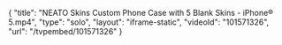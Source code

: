 {
    "title": "NEATO Skins Custom Phone Case with 5 Blank Skins - iPhone&reg; 5.mp4",
    "type": "solo",
    "layout": "iframe-static",
    "videoId": "101571326",
    "url": "\/tvpembed\/101571326"
}